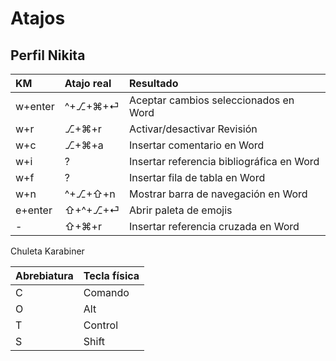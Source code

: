 # Atajos

## Perfil Nikita

| KM | Atajo real | Resultado |
| :--- | :--- | :--- |
| w+enter | ^+⎇+⌘+⏎ | Aceptar cambios seleccionados en Word |
| w+r | ⎇+⌘+r | Activar/desactivar Revisión |
| w+c | ⎇+⌘+a | Insertar comentario en Word |
| w+i | ? | Insertar referencia bibliográfica en Word |
| w+f | ? | Insertar fila de tabla en Word |
| w+n | ^+⎇+⇧+n | Mostrar barra de navegación en Word |
| e+enter | ⇧+^+⎇+⏎ | Abrir paleta de emojis |
| - | ⇧+⌘+r | Insertar referencia cruzada en Word |

Chuleta Karabiner

| Abrebiatura | Tecla física |
| :--- | :--- |
| C | Comando |
| O | Alt |
| T | Control |
| S | Shift |

